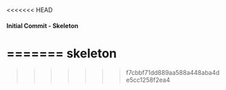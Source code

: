 <<<<<<< HEAD
#### Initial Commit - Skeleton
=======
skeleton
========
>>>>>>> f7cbbf71dd889aa588a448aba4de5cc1258f2ea4
